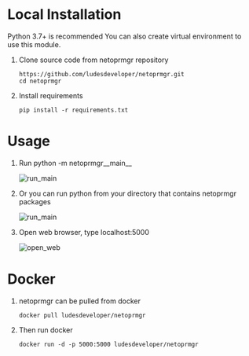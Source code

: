 # Local Installation

Python 3.7+ is recommended
You can also create virtual environment to use this module.
1.	Clone source code from netoprmgr repository
	```
	https://github.com/ludesdeveloper/netoprmgr.git
	cd netoprmgr
	```
	
2.	Install requirements
	```
	pip install -r requirements.txt
	```

# Usage

1.	Run python -m netoprmgr__main__

	![run_main](https://github.com/ludesdeveloper/netoprmgr/blob/master/images/run_main.jpg)

2.	Or you can run python from your directory that contains netoprmgr packages

	![run_main](https://github.com/ludesdeveloper/netoprmgr/blob/master/images/run_main_dir.jpg)

3.	Open web browser, type localhost:5000

	![open_web](https://github.com/ludesdeveloper/netoprmgr/blob/master/images/main_web.jpg)

# Docker

1.	netoprmgr can be pulled from docker
	```
	docker pull ludesdeveloper/netoprmgr
	```
2.	Then run docker
	```
	docker run -d -p 5000:5000 ludesdeveloper/netoprmgr
	```